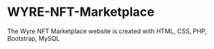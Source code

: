 # WYRE-NFT-Marketplace

The Wyre NFT Marketplace website is created with HTML, CSS, PHP, Bootstrap, MySQL
